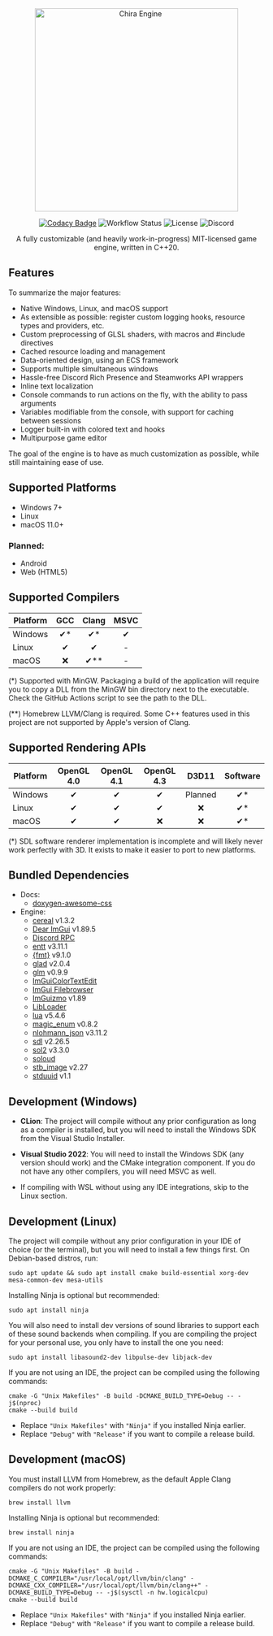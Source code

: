 <div align="center">
  <img width="400px" src="https://github.com/craftablescience/ChiraEngine/blob/main/branding/github/readme_banner.png?raw=true" alt="Chira Engine"/>

  [![Codacy Badge](https://api.codacy.com/project/badge/Grade/5c8b0a7eba614cc8bc44d7d54789cf51)](https://app.codacy.com/gh/craftablescience/ChiraEngine?utm_source=github.com&utm_medium=referral&utm_content=craftablescience/ChiraEngine&utm_campaign=Badge_Grade_Settings)
  ![Workflow Status](https://img.shields.io/github/actions/workflow/status/craftablescience/ChiraEngine/build_engine.yml?branch=main&label=builds%20and%20tests)
  ![License](https://img.shields.io/github/license/craftablescience/ChiraEngine?label=license)
  ![Discord](https://img.shields.io/discord/678074864346857482?label=discord&logo=Discord&logoColor=%23FFFFFF)

  A fully customizable (and heavily work-in-progress) MIT-licensed game engine, written in C++20.
</div>

## Features

To summarize the major features:
- Native Windows, Linux, and macOS support
- As extensible as possible: register custom logging hooks, resource types and providers, etc.
- Custom preprocessing of GLSL shaders, with macros and #include directives
- Cached resource loading and management
- Data-oriented design, using an ECS framework
- Supports multiple simultaneous windows
- Hassle-free Discord Rich Presence and Steamworks API wrappers
- Inline text localization
- Console commands to run actions on the fly, with the ability to pass arguments
- Variables modifiable from the console, with support for caching between sessions
- Logger built-in with colored text and hooks
- Multipurpose game editor

The goal of the engine is to have as much customization as possible, while still maintaining ease of use.

## Supported Platforms

- Windows 7+
- Linux
- macOS 11.0+

### Planned:

- Android
- Web (HTML5)

## Supported Compilers

| Platform | GCC | Clang | MSVC |
|----------|:---:|:-----:|:----:|
| Windows  | ✔\* |  ✔\*  |  ✔   |
| Linux    |  ✔  |   ✔   |  -   |
| macOS    |  ❌  | ✔\*\* |  -   |

(\*) Supported with MinGW. Packaging a build of the application will require you to copy a DLL
from the MinGW bin directory next to the executable. Check the GitHub Actions script to see the path to the DLL.

(\*\*) Homebrew LLVM/Clang is required. Some C++ features used in this project are not supported
by Apple's version of Clang.

## Supported Rendering APIs

| Platform          | OpenGL 4.0 | OpenGL 4.1 | OpenGL 4.3 |  D3D11  | Software |
|-------------------|:----------:|:----------:|:----------:|:-------:|:--------:|
| Windows           |     ✔      |     ✔      |     ✔      | Planned |   ✔\*    |
| Linux             |     ✔      |     ✔      |     ✔      |    ❌    |   ✔\*    |
| macOS             |     ✔      |     ✔      |     ❌      |    ❌    |   ✔\*    |

(\*) SDL software renderer implementation is incomplete and will likely never work perfectly with 3D.
It exists to make it easier to port to new platforms.

## Bundled Dependencies

- Docs:
  - [doxygen-awesome-css](https://github.com/jothepro/doxygen-awesome-css)
- Engine:
  - [cereal](https://github.com/craftablescience/cereal) v1.3.2
  - [Dear ImGui](https://github.com/ocornut/imgui) v1.89.5
  - [Discord RPC](https://github.com/craftablescience/discord-rpc-clean)
  - [entt](https://github.com/skypjack/entt) v3.11.1
  - [{fmt}](https://github.com/fmtlib/fmt) v9.1.0
  - [glad](https://gen.glad.sh/) v2.0.4
  - [glm](https://github.com/g-truc/glm) v0.9.9
  - [ImGuiColorTextEdit](https://github.com/BalazsJako/ImGuiColorTextEdit)
  - [ImGui Filebrowser](https://github.com/AirGuanZ/imgui-filebrowser)
  - [ImGuizmo](https://github.com/CedricGuillemet/ImGuizmo) v1.89
  - [LibLoader](https://github.com/craftablescience/LibLoader)
  - [lua](https://github.com/craftablescience/lua) v5.4.6
  - [magic_enum](https://github.com/Neargye/magic_enum) v0.8.2
  - [nlohmann_json](https://github.com/nlohmann/json) v3.11.2
  - [sdl](https://github.com/libsdl-org/SDL) v2.26.5
  - [sol2](https://github.com/ThePhD/sol2) v3.3.0
  - [soloud](https://github.com/craftablescience/soloud)
  - [stb_image](https://github.com/nothings/stb) v2.27
  - [stduuid](https://github.com/mariusbancila/stduuid) v1.1

## Development (Windows)

- **CLion**: The project will compile without any prior configuration as long as a compiler is installed,
  but you will need to install the Windows SDK from the Visual Studio Installer.

- **Visual Studio 2022**: You will need to install the Windows SDK (any version should work) and the CMake
  integration component. If you do not have any other compilers, you will need MSVC as well.

- If compiling with WSL without using any IDE integrations, skip to the Linux section.

## Development (Linux)

The project will compile without any prior configuration in your IDE of choice (or the terminal),
but you will need to install a few things first. On Debian-based distros, run:

```shell
sudo apt update && sudo apt install cmake build-essential xorg-dev mesa-common-dev mesa-utils
```

Installing Ninja is optional but recommended:

```shell
sudo apt install ninja
```

You will also need to install dev versions of sound libraries to support each of these sound backends when compiling.
If you are compiling the project for your personal use, you only have to install the one you need:

```shell
sudo apt install libasound2-dev libpulse-dev libjack-dev
```

If you are not using an IDE, the project can be compiled using the following commands:

```shell
cmake -G "Unix Makefiles" -B build -DCMAKE_BUILD_TYPE=Debug -- -j$(nproc)
cmake --build build
```

- Replace `"Unix Makefiles"` with `"Ninja"` if you installed Ninja earlier.
- Replace `"Debug"` with `"Release"` if you want to compile a release build.

## Development (macOS)

You must install LLVM from Homebrew, as the default Apple Clang compilers do not work properly:

```shell
brew install llvm
```

Installing Ninja is optional but recommended:

```shell
brew install ninja
```

If you are not using an IDE, the project can be compiled using the following commands:

```shell
cmake -G "Unix Makefiles" -B build -DCMAKE_C_COMPILER="/usr/local/opt/llvm/bin/clang" -DCMAKE_CXX_COMPILER="/usr/local/opt/llvm/bin/clang++" -DCMAKE_BUILD_TYPE=Debug -- -j$(sysctl -n hw.logicalcpu)
cmake --build build
```

- Replace `"Unix Makefiles"` with `"Ninja"` if you installed Ninja earlier.
- Replace `"Debug"` with `"Release"` if you want to compile a release build.
